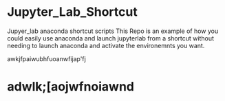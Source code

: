 # Jupyter_Lab_Shortcut
Jupyer_lab anaconda shortcut scripts
This Repo is an example of how you could easily use anaconda and launch jupyterlab from a shortcut without needing to launch anaconda and activate the environemnts you want.

awkjfpaiwubhfuoanwfijap'fj
# adwlk;[aojwfnoiawnd
